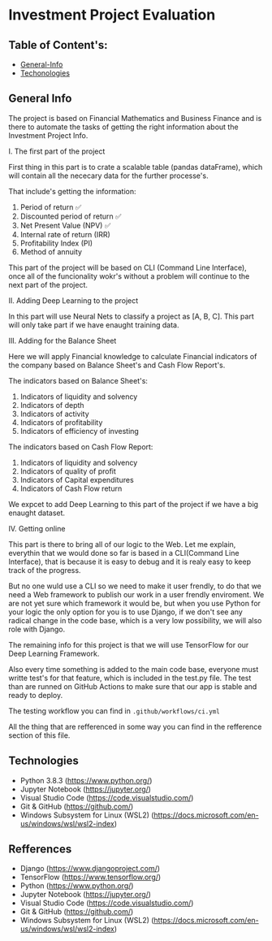 # Investment Project Evaluation

## Table of Content's:
* [General-Info](#general-info)
* [Techonologies](#technologies)

## General Info

The project is based on Financial Mathematics and Business Finance and is there to automate the tasks of getting the right information about the Investment Project Info. 

I. The first part of the project 

First thing in this part is to crate a scalable table (pandas dataFrame), which will contain all the nececary data for the further processe's.

That include's getting the information:
1. Period of return    ✅
2. Discounted period of return ✅
3. Net Present Value (NPV)  ✅
4. Internal rate of return (IRR)
5. Profitability Index (PI)
6. Method of annuity

This part of the project will be based on CLI (Command Line Interface), once all of the funcionality wokr's without a problem will continue to the next part of the project.

II. Adding Deep Learning to the project

In this part will use Neural Nets to classify a project as [A, B, C].
This part will only take part if we have enaught training data.

III. Adding for the Balance Sheet

Here we will apply Financial knowledge to calculate Financial indicators of the company based on Balance Sheet's and Cash Flow Report's.

The indicators based on Balance Sheet's:
1. Indicators of liquidity and solvency
2. Indicators of depth
3. Indicators of activity
4. Indicators of profitability
5. Indicators of efficiency of investing

The indicators based on Cash Flow Report:
1. Indicators of liquidity and solvency
2. Indicators of quality of profit
3. Indicators of Capital expenditures
4. Indicators of Cash Flow return

We expcet to add Deep Learning to this part of the project if we have a big enaught dataset. 

IV. Getting online

This part is there to bring all of our logic to the Web. Let me explain, everythin that we would done so far is based in a CLI(Command Line Interface), that is because it is easy to debug and it is realy easy to keep track of the progress.

But no one wuld use a CLI so we need to make it user frendly, to do that we need a Web framework to publish our work in a user frendly enviroment. We are not yet sure which framework it would be, but when you use Python for your logic the only option for you is to use Django, if we don't see any radical change in the code base, which is a very low possibility, we will also role with Django.


The remaining info for this project is that we will use TensorFlow for our Deep Learning Framework. 

Also every time something is added to the main code base, everyone must writte test's for that feature, which is included in the test.py file. The test than are runned on GitHub Actions to make sure that our app is stable and ready to deploy.

The testing workflow you can find in <code>.github/workflows/ci.yml</code>

All the thing that are refferenced in some way you can find in the refference section of this file.


## Technologies
* Python 3.8.3 (https://www.python.org/)
* Jupyter Notebook (https://jupyter.org/)
* Visual Studio Code (https://code.visualstudio.com/)
* Git & GitHub (https://github.com/)
* Windows Subsystem for Linux (WSL2) (https://docs.microsoft.com/en-us/windows/wsl/wsl2-index)





## Refferences
* Django (https://www.djangoproject.com/)
* TensorFlow (https://www.tensorflow.org/)
* Python (https://www.python.org/)
* Jupyter Notebook (https://jupyter.org/)
* Visual Studio Code (https://code.visualstudio.com/)
* Git & GitHub (https://github.com/)
* Windows Subsystem for Linux (WSL2) (https://docs.microsoft.com/en-us/windows/wsl/wsl2-index)




